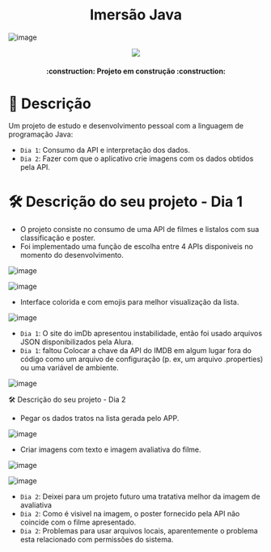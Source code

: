 <h1 align="center"> Imersão Java </h1>


![image](https://user-images.githubusercontent.com/128855481/228686948-e0e42e7f-a4e4-4cf4-84db-20578b7b5114.png)
<p align="center">
<img src="http://img.shields.io/static/v1?label=STATUS&message=EM%20DESENVOLVIMENTO&color=GREEN&style=for-the-badge"/>
</p>


<h4 align="center"> 
    :construction:  Projeto em construção  :construction:
</h4>

# :hammer: Descrição

Um projeto de estudo e desenvolvimento pessoal com a linguagem de programação Java:
- `Dia 1`: Consumo da API e interpretação dos dados.
- `Dia 2`: Fazer com que o aplicativo crie imagens com os dados obtidos pela API.


# 🛠️ Descrição do seu projeto - Dia 1

* O projeto consiste no consumo de uma API de filmes e listalos com sua classificação e poster.
* Foi implementado uma função de escolha entre 4 APIs disponiveis no momento do desenvolvimento.

![image](https://user-images.githubusercontent.com/128855481/228122919-10f51e9f-73d4-4d9a-a893-998722a1ccb3.png)

![image](https://user-images.githubusercontent.com/128855481/228123069-2cc2acf1-4190-4219-afd6-854e54c13ee4.png)

* Interface colorida e com emojis para melhor visualização da lista.

![image](https://user-images.githubusercontent.com/128855481/228123252-74789c83-5ecd-4a45-bc2d-a8629aff52de.png)

- `Dia 1`: O site do imDb apresentou instabilidade, então foi usado arquivos JSON disponibilizados pela Alura.  
- `Dia 1`: faltou Colocar a chave da API do IMDB em algum lugar fora do código como um arquivo de configuração (p. ex, um arquivo .properties) ou uma variável de ambiente.

![image](https://user-images.githubusercontent.com/128855481/228123679-8e696ec2-bf7e-4220-b17e-22ad09afe84c.png)

🛠️ Descrição do seu projeto - Dia 2

* Pegar os dados tratos na lista gerada pelo APP.

![image](https://user-images.githubusercontent.com/128855481/228687671-2a4875b0-f368-46f3-b1bb-ab167fa92f8a.png)

* Criar imagens com texto e imagem avaliativa do filme.

![image](https://user-images.githubusercontent.com/128855481/228687535-bf1387d2-645c-4865-bfa0-a5cde3f1da2b.png)

![image](https://user-images.githubusercontent.com/128855481/228687795-29086bb0-b044-4485-9fba-2094df006429.png)

- `Dia 2`: Deixei para um projeto futuro uma tratativa melhor da imagem de avaliativa
- `Dia 2`: Como é visivel na imagem, o poster fornecido pela API não coincide com o filme apresentado.
- `Dia 2`: Problemas para usar arquivos locais, aparentemente o problema esta relacionado com permissões do sistema.
